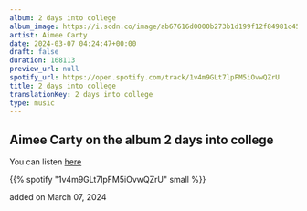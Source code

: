 ```yaml
---
album: 2 days into college
album_image: https://i.scdn.co/image/ab67616d0000b273b1d199f12f84981c4572fb1f
artist: Aimee Carty
date: 2024-03-07 04:24:47+00:00
draft: false
duration: 168113
preview_url: null
spotify_url: https://open.spotify.com/track/1v4m9GLt7lpFM5iOvwQZrU
title: 2 days into college
translationKey: 2 days into college
type: music
---
```


## Aimee Carty on the album 2 days into college

You can listen [here](https://open.spotify.com/track/1v4m9GLt7lpFM5iOvwQZrU)

{{% spotify "1v4m9GLt7lpFM5iOvwQZrU" small %}}

added on March 07, 2024